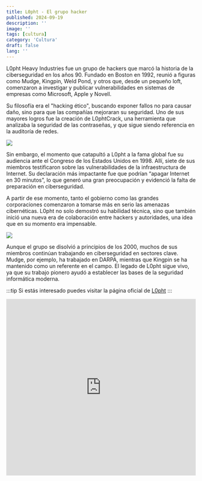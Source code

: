 ```yaml
---
title: L0pht - El grupo hacker
published: 2024-09-19
description: ''
image: ''
tags: [cultura]
category: 'Cultura'
draft: false 
lang: ''
---
```


L0pht Heavy Industries fue un grupo de hackers que marcó la historia de la ciberseguridad en los años 90. Fundado en Boston en 1992, reunió a figuras como Mudge, Kingpin, Weld Pond, y otros que, desde un pequeño loft, comenzaron a investigar y publicar vulnerabilidades en sistemas de empresas como Microsoft, Apple y Novell.

Su filosofía era el "hacking ético", buscando exponer fallos no para causar daño, sino para que las compañías mejoraran su seguridad. Uno de sus mayores logros fue la creación de L0phtCrack, una herramienta que analizaba la seguridad de las contraseñas, y que sigue siendo referencia en la auditoría de redes.

![](https://l0pht.com/images/l0pht_logo.png)

Sin embargo, el momento que catapultó a L0pht a la fama global fue su audiencia ante el Congreso de los Estados Unidos en 1998. Allí, siete de sus miembros testificaron sobre las vulnerabilidades de la infraestructura de Internet. Su declaración más impactante fue que podrían “apagar Internet en 30 minutos”, lo que generó una gran preocupación y evidenció la falta de preparación en ciberseguridad.

A partir de ese momento, tanto el gobierno como las grandes corporaciones comenzaron a tomarse más en serio las amenazas cibernéticas. L0pht no solo demostró su habilidad técnica, sino que también inició una nueva era de colaboración entre hackers y autoridades, una idea que en su momento era impensable.

![](https://l0pht.com/images/L0phtSupper.jpeg)


Aunque el grupo se disolvió a principios de los 2000, muchos de sus miembros continúan trabajando en ciberseguridad en sectores clave. Mudge, por ejemplo, ha trabajado en DARPA, mientras que Kingpin se ha mantenido como un referente en el campo. El legado de L0pht sigue vivo, ya que su trabajo pionero ayudó a establecer las bases de la seguridad informática moderna.


:::tip
Si estás interesado puedes visitar la página oficial de [L0pht](https://l0pht.com/)
:::


<iframe width="100%" height="468" src="https://www.youtube.com/embed/VVJldn_MmMY" title="Hackers Testifying at the United States Senate, May 19, 1998 (L0pht Heavy Industries)" frameborder="0" allowfullscreen></iframe>
